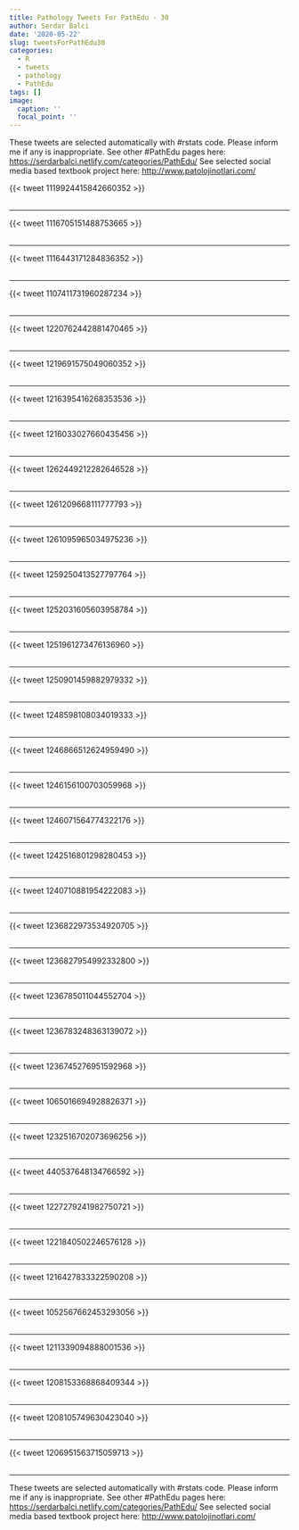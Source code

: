 ```yaml
---
title: Pathology Tweets For PathEdu - 30
author: Serdar Balci
date: '2020-05-22'
slug: tweetsForPathEdu30
categories:
  - R
  - tweets
  - pathology
  - PathEdu
tags: []
image:
  caption: ''
  focal_point: ''
---
```



These tweets are selected automatically with #rstats code. Please inform me if any is inappropriate.
See other #PathEdu pages here: https://serdarbalci.netlify.com/categories/PathEdu/ 
See selected social media based textbook project here: http://www.patolojinotlari.com/

{{< tweet 1119924415842660352 >}}
<br>
<br>
<hr>
{{< tweet 1116705151488753665 >}}
<br>
<br>
<hr>
{{< tweet 1116443171284836352 >}}
<br>
<br>
<hr>
{{< tweet 1107411731960287234 >}}
<br>
<br>
<hr>
{{< tweet 1220762442881470465 >}}
<br>
<br>
<hr>
{{< tweet 1219691575049060352 >}}
<br>
<br>
<hr>
{{< tweet 1216395416268353536 >}}
<br>
<br>
<hr>
{{< tweet 1216033027660435456 >}}
<br>
<br>
<hr>
{{< tweet 1262449212282646528 >}}
<br>
<br>
<hr>
{{< tweet 1261209668111777793 >}}
<br>
<br>
<hr>
{{< tweet 1261095965034975236 >}}
<br>
<br>
<hr>
{{< tweet 1259250413527797764 >}}
<br>
<br>
<hr>
{{< tweet 1252031605603958784 >}}
<br>
<br>
<hr>
{{< tweet 1251961273476136960 >}}
<br>
<br>
<hr>
{{< tweet 1250901459882979332 >}}
<br>
<br>
<hr>
{{< tweet 1248598108034019333 >}}
<br>
<br>
<hr>
{{< tweet 1246866512624959490 >}}
<br>
<br>
<hr>
{{< tweet 1246156100703059968 >}}
<br>
<br>
<hr>
{{< tweet 1246071564774322176 >}}
<br>
<br>
<hr>
{{< tweet 1242516801298280453 >}}
<br>
<br>
<hr>
{{< tweet 1240710881954222083 >}}
<br>
<br>
<hr>
{{< tweet 1236822973534920705 >}}
<br>
<br>
<hr>
{{< tweet 1236827954992332800 >}}
<br>
<br>
<hr>
{{< tweet 1236785011044552704 >}}
<br>
<br>
<hr>
{{< tweet 1236783248363139072 >}}
<br>
<br>
<hr>
{{< tweet 1236745276951592968 >}}
<br>
<br>
<hr>
{{< tweet 1065016694928826371 >}}
<br>
<br>
<hr>
{{< tweet 1232516702073696256 >}}
<br>
<br>
<hr>
{{< tweet 440537648134766592 >}}
<br>
<br>
<hr>
{{< tweet 1227279241982750721 >}}
<br>
<br>
<hr>
{{< tweet 1221840502246576128 >}}
<br>
<br>
<hr>
{{< tweet 1216427833322590208 >}}
<br>
<br>
<hr>
{{< tweet 1052567662453293056 >}}
<br>
<br>
<hr>
{{< tweet 1211339094888001536 >}}
<br>
<br>
<hr>
{{< tweet 1208153368868409344 >}}
<br>
<br>
<hr>
{{< tweet 1208105749630423040 >}}
<br>
<br>
<hr>
{{< tweet 1206951563715059713 >}}
<br>
<br>
<hr>


These tweets are selected automatically with #rstats code. Please inform me if any is inappropriate.
See other #PathEdu pages here: https://serdarbalci.netlify.com/categories/PathEdu/ 
See selected social media based textbook project here: http://www.patolojinotlari.com/
